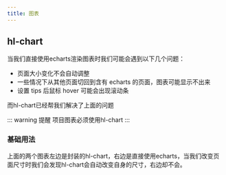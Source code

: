 ```yaml
---
title: 图表
---
```


## hl-chart

当我们直接使用echarts渲染图表时我们可能会遇到以下几个问题：

- 页面大小变化不会自动调整
- 一些情况下从其他页面切回到含有 echarts 的页面，图表可能显示不出来
- 设置 tips 后鼠标 hover 可能会出现滚动条

而hl-chart已经帮我们解决了上面的问题

::: warning 提醒
项目图表必须使用hl-chart
:::

### 基础用法

<ClientOnly>
  <hl-demo-charts/>
</ClientOnly>

上面的两个图表左边是封装的hl-chart，右边是直接使用echarts，当我们改变页面尺寸时我们会发现hl-chart会自动改变自身的尺寸，右边却不会。
